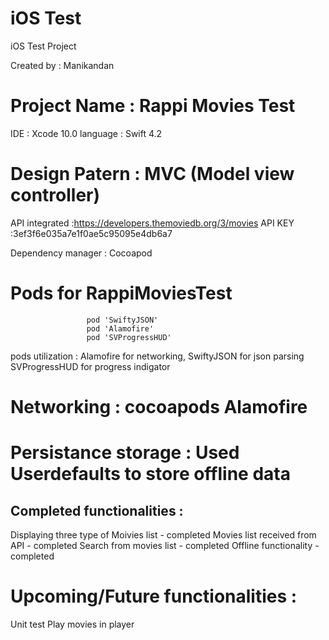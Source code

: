 # iOS Test
iOS Test Project

Created by : Manikandan 

# Project Name : Rappi Movies Test

IDE : Xcode 10.0
language : Swift 4.2
# Design Patern : MVC (Model view controller)


API integrated :https://developers.themoviedb.org/3/movies
API KEY :3ef3f6e035a7e1f0ae5c95095e4db6a7

Dependency manager : Cocoapod

# Pods for RappiMoviesTest
                     pod 'SwiftyJSON'
                     pod 'Alamofire'
                     pod 'SVProgressHUD' 
                     
pods utilization : Alamofire for networking,
                   SwiftyJSON for json parsing
                   SVProgressHUD for progress indigator 

# Networking : cocoapods Alamofire


# Persistance storage : Used Userdefaults to store offline data

## Completed functionalities :
 Displaying three type of Moivies list - completed
 Movies list received from API - completed
 Search from movies list - completed
 Offline functionality - completed
 
 
 
# Upcoming/Future functionalities :
Unit test 
Play movies in player

